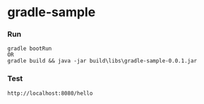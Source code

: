 # gradle-sample

### Run
	gradle bootRun
	OR
	gradle build && java -jar build\libs\gradle-sample-0.0.1.jar
	
### Test
	http://localhost:8080/hello